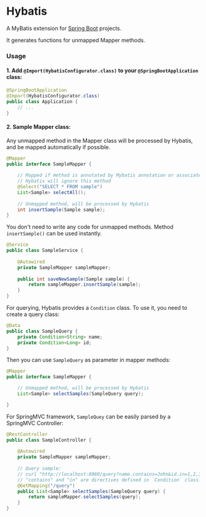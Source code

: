 # Hybatis

A MyBatis extension for [Spring Boot](https://spring.io/projects/spring-boot) projects.

It generates functions for unmapped Mapper methods.

### Usage

#### 1. Add `@Import(HybatisConfigurator.class)` to your `@SpringBootApplication` class:

```java
@SpringBootApplication
@Import(HybatisConfigurator.class)
public class Application {
    // ...
}
```

#### 2. Sample Mapper class:

Any unmapped method in the Mapper class will be processed by Hybatis, 
and be mapped automatically if possible.

```java
@Mapper
public interface SampleMapper {
    
    // Mapped if method is annotated by Mybatis annotation or associated with XML script.
    // Hybatis will ignore this method
    @Select("SELECT * FROM sample")
    List<Sample> selectAll();
    
    // Unmapped method, will be processed by Hybatis
    int insertSample(Sample sample);
}
```

You don't need to write any code for unmapped methods. Method `insertSample()` can be used instantly.

```java
@Service
public class SampleService {
    
    @Autowired
    private SampleMapper sampleMapper;
    
    public int saveNewSample(Sample sample) {
        return sampleMapper.insertSample(sample);
    }
}
```

For querying, Hybatis provides a `Condition` class. To use it, 
you need to create a query class:

```java
@Data
public class SampleQuery {
    private Condition<String> name;
    private Condition<Long> id;
}
```

Then you can use `SampleQuery` as parameter in mapper methods:

```java
@Mapper
public interface SampleMapper {

    // Unmapped method, will be processed by Hybatis
    List<Sample> selectSamples(SampleQuery query);

}
```

For SpringMVC framework, `SampleQuey` can be easily parsed by a SpringMVC Controller:

```java
@RestController
public class SampleController {
    
    @Autowired
    private SampleMapper sampleMapper;
    
    // Query sample:
    // curl "http://localhost:8080/query?name.contains=John&id.in=1,2,3"
    // "contains" and "in" are directives defined in `Condition` class.
    @GetMapping("/query")
    public List<Sample> selectSamples(SampleQuery query) {
        return sampleMapper.selectSamples(query);
    }
}
```